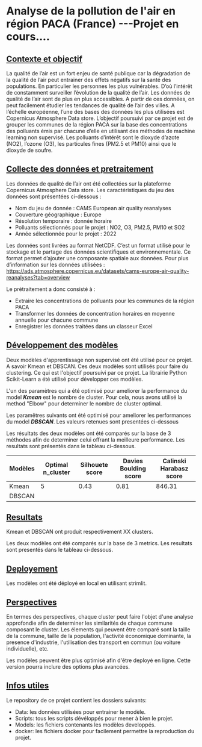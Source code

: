 # Analyse de la pollution de l'air en région PACA (France) ---Projet en cours....
## <ins>Contexte et objectif</ins>
La qualité de l’air est un fort enjeu de santé publique car la dégradation de la qualité de l’air peut entrainer des effets négatifs sur la santé des populations. En particulier les personnes les plus vulnérables. D’où l’intérêt de constamment surveiller l’évolution de la qualité de l’air.
Les données de qualité de l’air sont de plus en plus accessibles. A partir de ces données, on peut facilement étudier les tendances de qualité de l’air des villes. A l’échelle européenne, l’une des bases des données les plus utilisées est Copernicus Atmosphere Data store.
L’objectif poursuivi par ce projet est de grouper les communes de la région PACA sur la base des concentrations des polluants émis par chacune d’elle en utilisant des méthodes de machine learning non supervisé.
Les polluants d’intérêt sont le dioxyde d’azote (NO2), l’ozone (O3), les particules fines (PM2.5 et PM10) ainsi que le dioxyde de soufre. 

## <ins>Collecte des données  et pretraitement</ins>
Les données de qualité de l’air ont été collectées sur la plateforme Copernicus Atmosphere Data store. Les caractéristiques du jeu des données sont présentées ci-dessous :
* Nom du jeu de donnée : CAMS European air quality reanalyses
* Couverture géographique : Europe
* Résolution temporaire : donnée horaire
* Polluants sélectionnés pour le projet : NO2, O3, PM2.5, PM10 et SO2
* Année sélectionnée pour le projet : 2022

Les données sont livrées au format NetCDF. C’est un format utilisé pour le stockage et le partage des données scientifiques et environnementale. Ce format permet d’ajouter une composante spatiale aux données. 
Pour plus d’information sur les données utilisées : https://ads.atmosphere.copernicus.eu/datasets/cams-europe-air-quality-reanalyses?tab=overview

Le prétraitement a donc consisté à :
* Extraire les concentrations de polluants pour les communes de la région PACA
* Transformer les données de concentration horaires en moyenne annuelle pour chacune commune
* Enregistrer les données traitées dans un classeur Excel

## <ins>Développement des modèles</ins>
Deux modèles d'apprentissage non supervisé ont été utilisé pour ce projet. A savoir Kmean et DBSCAN. Ces deux modèles sont utilisés pour faire du clustering. Ce qui est l'objectif poursuivi par ce projet. La librairie Python Scikit-Learn a été utilisé pour développer ces modèles.

L'un des paramètres qui a été optimisé pour ameliorer la performance du model ***Kmean*** est le nombre de cluster. Pour cela, nous avons utilisé la method "Elbow" pour determiner le nombre de cluster optimal.

Les paramêtres suivants ont été optimisé pour ameliorer les performances du model ***DBSCAN***. Les valeurs retenues sont presentées ci-dessous

Les résultats des deux modèles ont été comparés sur la base de 3 méthodes afin de determiner celui offrant la meilleure performance. Les resultats sont présentés dans le tableau ci-dessous.

|  Modèles  | Optimal n_cluster | Silhouete score | Davies Boulding score | Calinski Harabasz score |
|-----------|-------------------|-----------------|-----------------------|-------------------------|
| Kmean     | 5                 | 0.43            | 0.81                  | 846.31                  |
| DBSCAN    |                   |                 |                       |                         |

## <ins>Resultats</ins>
Kmean et DBSCAN ont produit respectivement XX clusters.

Les deux modèles ont été comparés sur la base de 3 metrics. Les resultats sont presentés dans le tableau ci-dessous.

## <ins>Deployement</ins>
Les modèles ont été déployé en local en utilisant strimlit.

## <ins>Perspectives</ins>
En termes des perspectives, chaque cluster peut faire l'objet d'une analyse approfondie afin de determiner les similarités de chaque commune composant le cluster. Les élements qui peuvent être comparé sont la taille de la commune, taille de la population, l'activité économique dominante, la presence d'industrie, l'utilisation des transport en commun (ou voiture individuelle), etc.

Les modèles peuvent être plus optimisé afin d'être deployé en ligne. Cette version pourra inclure des options plus avancées.

## <ins>Infos utiles</ins>
Le  repository de ce projet contient les dossiers suivants:
* Data: les données utilisées pour entrainer le modèle.
* Scripts: tous les scripts dévéloppés pour mener à bien le projet.
* Models: les fichiers contenants les modèles developpés.
* docker: les fichiers docker pour facilement permettre la reproduction du projet.
